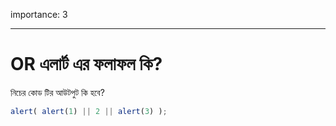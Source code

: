 importance: 3

---

# OR এলার্ট এর ফলাফল কি?

নিচের কোড টির আউটপুট কি হবে?

```js
alert( alert(1) || 2 || alert(3) );
```

